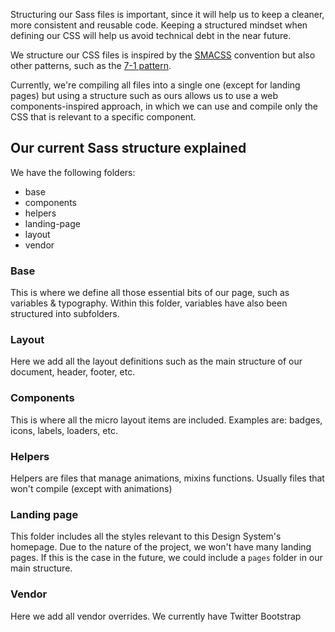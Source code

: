 Structuring our Sass files is important, since it will help us to keep a cleaner, more consistent and reusable code. Keeping a structured mindset when defining our CSS will help us avoid technical debt in the near future.

We structure our CSS files is inspired by the [SMACSS](https://smacss.com) convention but also other patterns, such as the [7-1 pattern](https://sass-guidelin.es/#the-7-1-pattern).

Currently, we're compiling all files into a single one (except for landing pages) but using a structure such as ours allows us to use a web components-inspired approach, in which we can use and compile only the CSS that is relevant to a specific component.

## Our current Sass structure explained
We have the following folders:
* base
* components
* helpers
* landing-page
* layout
* vendor

### Base
This is where we define all those essential bits of our page, such as variables & typography. Within this folder, variables have also been structured into subfolders. 

### Layout
Here we add all the layout definitions such as the main structure of our document, header, footer, etc.

### Components
This is where all the micro layout items are included. Examples are: badges, icons, labels, loaders, etc.

### Helpers
Helpers are files that manage animations, mixins functions. Usually files that won't compile (except with animations)

### Landing page
This folder includes all the styles relevant to this Design System's homepage. Due to the nature of the project, we won't have many landing pages. If this is the case in the future, we could include a `pages` folder in our main structure.

### Vendor
Here we add all vendor overrides. We currently have Twitter Bootstrap